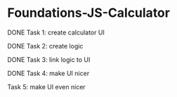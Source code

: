 # Foundations-JS-Calculator

DONE Task 1: create calculator UI

DONE Task 2: create logic

DONE Task 3: link logic to UI

DONE Task 4: make UI nicer

Task 5: make UI even nicer